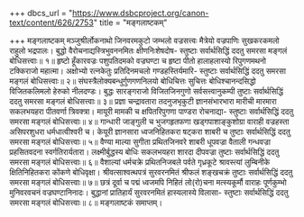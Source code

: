 +++
dbcs_url = "https://www.dsbcproject.org/canon-text/content/626/2753"
title = "मङ्गलाष्टकम्"

+++
मङ्गलाष्टकम्
मञ्जुश्रीर्लोकनाथो जिनवरमकुटो जम्भलो वज्रसत्त्वः 
मैत्रेयो वज्रपाणिः सुखकरकमलो राहुलो भद्रपालः। 
बुद्धो वैरोचनाद्यस्त्रिभुवननमितः क्षीणनिःशेषदोष-
स्तुष्टाः सर्वार्थसिद्धिं ददतु समरसा मङ्गलं बोधिसत्त्वाः॥ १॥
हृष्टो हूँकारवज्रः पशुपतिदमको वज्रघण्टा च हृष्टा 
पीतो हालाहलास्यो रिपुगणमथनो टक्किराजो महात्मा। 
अक्षोभ्यो रत्नकेतुः प्रतिदिनमचलो गण्डहस्तिर्यमारि-
स्तुष्टाः सर्वार्थसिद्धिं ददतु समरसा मङ्गलं बोधिसत्त्वाः॥ २॥
संघस्त्रैलोक्यबन्धुर्गुणगणनिलयो बोधिचित्तः सुचित्तः
बोधिश्चानन्दसिद्धो विजितकलिमलो हेरुको नीलदण्डः। 
बुद्धः सारङ्गराजो विजितजिनगुणो सर्वसत्त्वानुकम्पी
तुष्टाः सर्वार्थसिद्धिं ददतु समरसा मङ्गलं बोधिसत्त्वाः॥ ३॥
प्रज्ञा चन्द्रावतारा तदनुजभृकुटी ज्ञानसंभारभारा 
मारीची मारमारा सकलभयहरा पीतवर्णा त्रिवक्त्रा। 
मायूरी मामकी च क्षपितरिपुगणा पाण्डरा रोचनाद्या- 
स्तुष्टाः सर्वार्थसिद्धिं ददतु समरसा मङ्गलं बोधिसत्त्वाः॥ ४॥
गान्धारी जाङ्गुली च भुजगहृतफणा खड्गपाशाङ्कुशोग्रा 
वाराही वज्रहस्ता असिपरशुधरा धर्मधात्वीश्वरी च। 
केयूरी ज्ञानसारा ध्वजनिहितकरा षट्करा शाबरी च 
तुष्टाः सर्वार्थसिद्धिं ददतु समरसा मङ्गलं बोधिसत्त्वाः॥ ५॥
वैण्या माल्या सुगीता प्रथितजिनवरे शाबरी धूपवज्रा 
वैताली गन्धवज्रा  प्रहसितवदना स्वर्गतिरार्यतारा। 
लक्ष्मीर्बुद्धस्य बोधिः सकलभयहरा शारदा दीपवज्रा 
तुष्टाः सर्वार्थसिद्धिं ददतु समरसा मङ्गलं बोधिसत्त्वाः॥ ६॥
वैशाल्यां धर्मचक्रे प्रथितनिजबले पर्वते  गृध्रकूटे 
श्रावस्त्यां लुम्बिनीके क्षितिनिहितकरा कोंकणे बोधिवृक्षा। 
श्रीवत्साश्वत्थपत्रं सुरवरनमितं श्रीफलं शङ्खचक्रं 
तुष्टाः सर्वार्थसिद्धिं ददतु समरसा मङ्गलं बोधिसत्त्वाः॥ ७॥
छत्रं दूर्वा च पद्मं ध्वजमपि निहितं लो(रो)चना मत्स्यकूर्मौ 
वाराहः पूर्णकुम्भो मुनिवरवचनं वज्रघण्टानिनादः। 
बुद्धानां प्रातिहार्यं सुरवरनमितं हास्यलास्ये विलासा-
स्तुष्टाः सर्वार्थसिद्धिं ददतु समरसा मङ्गलं बोधिसत्त्वाः॥ ८॥
मङ्गलाष्टकं समाप्तम्।
